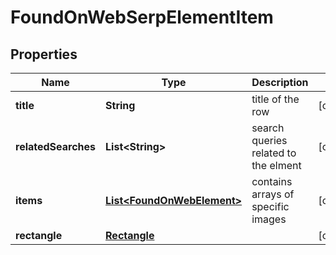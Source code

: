 

# FoundOnWebSerpElementItem


## Properties

| Name | Type | Description | Notes |
|------------ | ------------- | ------------- | -------------|
|**title** | **String** | title of the row |  [optional] |
|**relatedSearches** | **List&lt;String&gt;** | search queries related to the elment |  [optional] |
|**items** | [**List&lt;FoundOnWebElement&gt;**](FoundOnWebElement.md) | contains arrays of specific images |  [optional] |
|**rectangle** | [**Rectangle**](Rectangle.md) |  |  [optional] |



